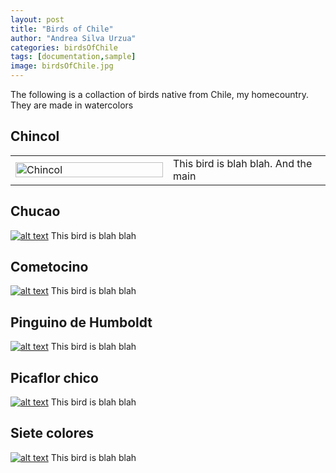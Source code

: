 ```yaml
---
layout: post
title: "Birds of Chile"
author: "Andrea Silva Urzua"
categories: birdsOfChile
tags: [documentation,sample]
image: birdsOfChile.jpg
---
```


The following is a collaction of birds native from Chile, my homecountry. They are made in watercolors

## Chincol
<table border="0" style="width:100%">
<tr>
<td style="width:50%">
<a href="https://andreasilvau.github.io/">
<img border="0" alt="Chincol" src="https://andreasilvau.github.io/assets/img/birds_chincol.jpg" style="width:100%">
</a>
</td>
<td style="width:50%">
This bird is blah blah. 
And the main
</td>
</tr>
</table>

## Chucao
[![alt text](https://andreasilvau.github.io/assets/img/birds_chucao.jpg "Chucao")](https://andreasilvau.github.io/)
This bird is blah blah

## Cometocino
[![alt text](https://andreasilvau.github.io/assets/img/birds_cometocino.jpg "Cometocino")](https://andreasilvau.github.io/)
This bird is blah blah

## Pinguino de Humboldt
[![alt text](https://andreasilvau.github.io/assets/img/birds_humboldt.jpg "Pinguino de Humboldt")](https://andreasilvau.github.io/)
This bird is blah blah

## Picaflor chico
[![alt text](https://andreasilvau.github.io/assets/img/birds_picaflorchico.jpg "Picaflor chico")](https://andreasilvau.github.io/)
This bird is blah blah

## Siete colores
[![alt text](https://andreasilvau.github.io/assets/img/birds_sietecolores.jpg "Siete colores")](https://andreasilvau.github.io/)
This bird is blah blah

